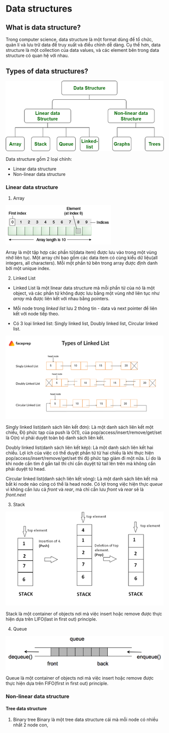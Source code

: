 # Data structures

## What is data structure?
Trong computer science, data structure là một format dùng để tổ chức, quản lí và lưu trữ data để truy xuất và điều chỉnh dễ dàng. Cụ thể hơn, data structure là một collection của data values, và các element bên trong data structure có quan hệ với nhau.
## Types of data structures?
![Types of data structures](imgs/types_of_data_structures.png)

Data structure gồm 2 loại chính:
- Linear data structure
- Non-linear data structure

### Linear data structure

1. Array

![Array](imgs/array.gif)

Array là một tập hợp các phần tử(data item) được lưu vào trong một vùng nhớ liên tục. Một array chỉ bao gồm các data item có cùng kiểu dữ liệu(all integers, all characters). Mỗi một phần tử bên trong array được định danh bởi một unique index.

2. Linked List

- Linked List là một linear data structure mà mỗi phần tử của nó là một object, và các phần tử không được lưu bằng một vùng nhớ liên tục như *array* mà được liên kết với nhau bằng pointers.

- Mỗi node trong *linked list* lưu 2 thông tin - data và next pointer để liên kết với node tiếp theo.

- Có 3 loại linked list: Singly linked list, Doubly linked list, Circular linked list.

![Types of linked list](imgs/types_of_linked_list.png)

Singly linked list(danh sách liên kết đơn): Là một danh sách liên kết một chiều, Độ phức tạp của push là O(1), của pop/access/insert/remove/get/set là O(n) vì phải duyệt toàn bộ danh sách liên kết.

Doubly linked list(danh sách liên kết kép): Là một danh sách liên kết hai chiều. Lợi ích của việc có thể duyệt phần tử từ hai chiều là khi thực hiện pop/access/insert/remove/get/set thì độ phức tạp giảm đi một nữa. Lí do là khi node cần tìm ở gần tail thì chỉ cần duyệt từ tail lên trên mà không cần phải duyệt từ head.

Circular linked list(danh sách liên kết vòng): Là một danh sách liên kết mà bất kì node nào cũng có thể là head node. Có lợi trong việc hiện thực *queue* vì không cần lưu cả *front* và *rear*, mà chỉ cần lưu *front* và *rear* sẽ là *front.next*

3. Stack

![Stack](imgs/stack.png)

Stack là một container of objects nơi mà việc insert hoặc remove được thực hiện dựa trên LIFO(last in first out) principle.

4. Queue

![Queue](imgs/queue.png)

Queue là một container of objects nơi mà việc insert hoặc remove được thực hiện dựa trên FIFO(first in first out) principle.

### Non-linear data structure

#### Tree data structure
1. Binary tree
Binary là một tree data structure cái mà mỗi node có nhiều nhất 2 node con, 